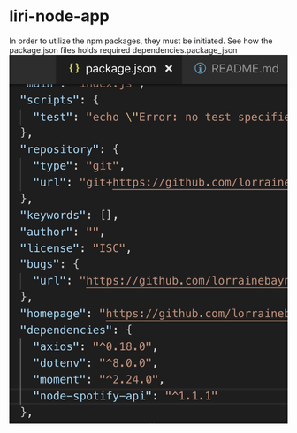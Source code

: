# liri-node-app
In order to utilize the npm packages, they must be initiated. See how the package.json files holds required dependencies.package_json
![](images/package_json.jpg)